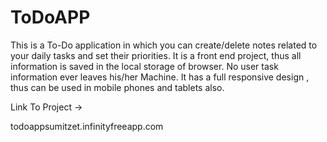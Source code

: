 # ToDoAPP
This is a To-Do application in which you can create/delete notes related to your daily tasks and set their priorities. It is a front end project, thus all information is saved in the local storage of browser. No user task information ever leaves his/her Machine. It has a full responsive design , thus can be used in mobile phones and tablets also.


Link To Project ->

todoappsumitzet.infinityfreeapp.com
